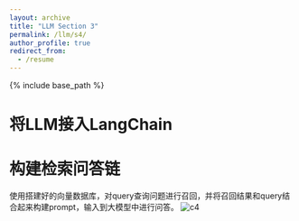 ```yaml
---
layout: archive
title: "LLM Section 3"
permalink: /llm/s4/
author_profile: true
redirect_from:
  - /resume
---
```


{% include base_path %}

# 将LLM接入LangChain

# 构建检索问答链
使用搭建好的向量数据库，对query查询问题进行召回，并将召回结果和query结合起来构建prompt，输入到大模型中进行问答。
![c4](https://niysniysniys.github.io/llm/assets/ct.png)
